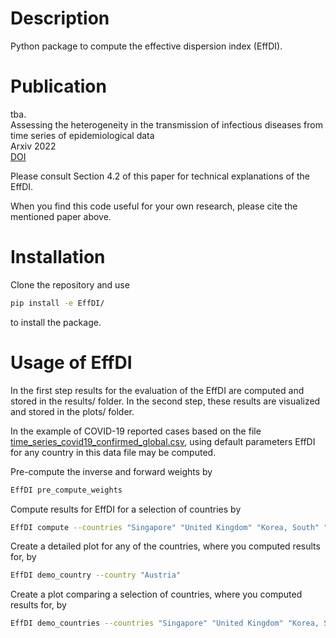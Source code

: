 
# Description

Python package to compute the effective dispersion index (EffDI). 


# Publication


tba. <br /> 
Assessing the heterogeneity in the transmission of infectious diseases from time series of epidemiological data <br />
Arxiv 2022 <br />
[DOI](https://doi.org/???)




Please consult Section 4.2 of this paper for technical explanations of the EffDI.




When you find this code useful for your own research, please cite the mentioned paper above. 


# Installation

Clone the repository and use

```bash
pip install -e EffDI/
```

to install the package.

# Usage of EffDI

In the first step results for the evaluation of the EffDI are computed and stored in the results/ folder. 
In the second step, these results are visualized and stored in the plots/ folder.

In the example of COVID-19 reported cases based on the file
[time_series_covid19_confirmed_global.csv](https://github.com/CSSEGISandData/COVID-19/blob/master/csse_covid_19_data/csse_covid_19_time_series/time_series_covid19_confirmed_global.csv), 
using default parameters EffDI for any country in this data file may be computed.


Pre-compute the inverse and forward weights by 

```bash
EffDI pre_compute_weights
```

Compute results for EffDI for a selection of countries by

```bash
EffDI compute --countries "Singapore" "United Kingdom" "Korea, South" "Italy" "Germany" "Switzerland"
```

Create a detailed plot for any of the countries, where you computed results for, by
```bash 
EffDI demo_country --country "Austria"
```

Create a plot comparing a selection of countries, where you computed results for, by

```bash
EffDI demo_countries --countries "Singapore" "United Kingdom" "Korea, South" "Italy" "Germany" "Switzerland"
```

